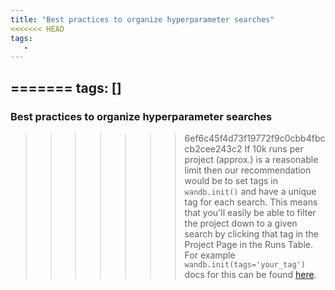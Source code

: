 ```yaml
---
title: "Best practices to organize hyperparameter searches"
<<<<<<< HEAD
tags:
   - 
---
```


=======
tags: []
---

### Best practices to organize hyperparameter searches
>>>>>>> 6ef6c45f4d73f19772f9c0cbb4fbccb2cee243c2
If 10k runs per project (approx.) is a reasonable limit then our recommendation would be to set tags in `wandb.init()` and have a unique tag for each search. This means that you'll easily be able to filter the project down to a given search by clicking that tag in the Project Page in the Runs Table. For example `wandb.init(tags='your_tag')`  docs for this can be found [here](../../ref/python/init.md).